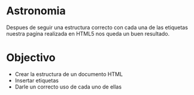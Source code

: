 # Astronomia
Despues de seguir una estructura correcto con cada una de las etiquetas nuestra pagina realizada en HTML5 nos queda un buen resultado.


<h1>Objectivo</h1>

<ul>  
  <li> Crear la estructura de un documento HTML </li>
  <li> Insertar etiquetas </li>
  <li> Darle un correcto uso de cada uno de ellas </li>
</ul>